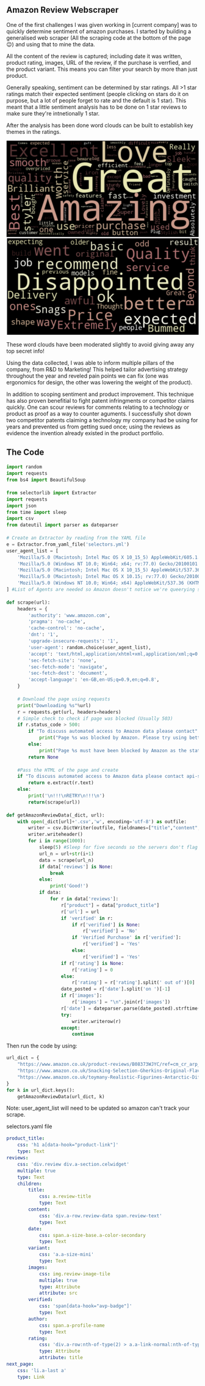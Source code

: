 ## Amazon Review Webscraper

One of the first challenges I was given working in [current company] was to quickly determine sentiment of amazon purchases. 
I started by building a generalised web scraper (All the scraping code at the bottom of the page 😉) and using that to mine the data.

All the content of the review is captured; including date it was written, product rating, images, URL of the review, if the purchase is verrfied, and the product variant. This means you can filter your search by more than just product.

Generally speaking, sentiment can be determined by star ratings. All >1 star ratings match their expected sentiment (people clicking on stars do it on purpose, but a lot of people forget to rate and the default is 1 star). This meant that a little sentiment analysis has to be done on 1 star reviews to make sure they're intnetionally 1 star. 

After the analysis has been done word clouds can be built to establish key themes in the ratings. 

<img src="images/Web-Scrape.PNG?raw=true"/>
<img src="images/web-scrape2.PNG?raw=true"/>

These word clouds have been moderated slightly to avoid giving away any top secret info!

Using the data collected, I was able to inform multiple pillars of the company, from R&D to Marketing! This helped tailor advertising strategy throughout the year and reveled pain points we can fix (one was ergonomics for design, the other was lowering the weight of the product).

In addition to scoping sentiment and product improvement. This technique has also proven benefitial to fight patent infringments or competitor claims quickly. One can scour reviews for comments relating to a technology or product as proof as a way to counter aguments. I successfully shot down two competitor patents claiming a technology my company had be using for years and prevented us from getting sued once; using the reviews as evidence the invention already existed in the product portfolio.  

## The Code

```python 
import random
import requests
from bs4 import BeautifulSoup

from selectorlib import Extractor
import requests 
import json 
from time import sleep
import csv
from dateutil import parser as dateparser

# Create an Extractor by reading from the YAML file
e = Extractor.from_yaml_file('selectors.yml')
user_agent_list = [
    'Mozilla/5.0 (Macintosh; Intel Mac OS X 10_15_5) AppleWebKit/605.1.15 (KHTML, like Gecko) Version/13.1.1 Safari/605.1.15',
    'Mozilla/5.0 (Windows NT 10.0; Win64; x64; rv:77.0) Gecko/20100101 Firefox/77.0',
    'Mozilla/5.0 (Macintosh; Intel Mac OS X 10_15_5) AppleWebKit/537.36 (KHTML, like Gecko) Chrome/83.0.4103.97 Safari/537.36',
    'Mozilla/5.0 (Macintosh; Intel Mac OS X 10.15; rv:77.0) Gecko/20100101 Firefox/77.0',
    'Mozilla/5.0 (Windows NT 10.0; Win64; x64) AppleWebKit/537.36 (KHTML, like Gecko) Chrome/83.0.4103.97 Safari/537.36',
] #List of Agents are needed so Amazon doesn't notice we're queerying so much (update list monthly need about 10 usually)

def scrape(url):
    headers = {
        'authority': 'www.amazon.com',
        'pragma': 'no-cache',
        'cache-control': 'no-cache',
        'dnt': '1',
        'upgrade-insecure-requests': '1',
        'user-agent': random.choice(user_agent_list),
        'accept': 'text/html,application/xhtml+xml,application/xml;q=0.9,image/webp,image/apng,*/*;q=0.8,application/signed-exchange;v=b3;q=0.9',
        'sec-fetch-site': 'none',
        'sec-fetch-mode': 'navigate',
        'sec-fetch-dest': 'document',
        'accept-language': 'en-GB,en-US;q=0.9,en;q=0.8',
    }

    # Download the page using requests
    print("Downloading %s"%url)
    r = requests.get(url, headers=headers)
    # Simple check to check if page was blocked (Usually 503)
    if r.status_code > 500:
        if "To discuss automated access to Amazon data please contact" in r.text:
            print("Page %s was blocked by Amazon. Please try using better proxies\n"%url)
        else:
            print("Page %s must have been blocked by Amazon as the status code was %d"%(url,r.status_code))
        return None
    
    #Pass the HTML of the page and create
    if "To discuss automated access to Amazon data please contact api-services-support@amazon.com" not in r.text:
        return e.extract(r.text)
    else:
        print('\n!!!\nRETRY\n!!!\n')
        return(scrape(url))

def getAmazonReviewData(_dict, url):
    with open(_dict[url]+'.csv','w', encoding='utf-8') as outfile:
        writer = csv.DictWriter(outfile, fieldnames=["title","content","date","variant","images","verified","author","rating","product","url"],quoting=csv.QUOTE_ALL)
        writer.writeheader()
        for i in range(1000):
            sleep(5) #Sleep for five seconds so the servers don't flag IP for scraping
            url_n = url+str(i+1)
            data = scrape(url_n)
            if data['reviews'] is None:
                break
            else:
                print('Good!')
            if data:
                for r in data['reviews']:
                    r["product"] = data["product_title"]
                    r['url'] = url
                    if 'verified' in r:
                        if r['verified'] is None:
                            r['verified'] = 'No'
                        if 'Verified Purchase' in r['verified']:
                            r['verified'] = 'Yes'
                        else:
                            r['verified'] = 'Yes'
                    if r['rating'] is None:
                        r['rating'] = 0
                    else:
                        r['rating'] = r['rating'].split(' out of')[0]
                    date_posted = r['date'].split('on ')[-1]
                    if r['images']:
                        r['images'] = "\n".join(r['images'])
                    r['date'] = dateparser.parse(date_posted).strftime('%d %b %Y')
                    try:
                        writer.writerow(r)
                    except:
                        continue
```

Then run the code by using:

```python
url_dict = {
    "https://www.amazon.co.uk/product-reviews/B08373WJYC/ref=cm_cr_arp_d_paging_btm_next_2?ie=UTF8&reviewerType=all_reviews&pageNumber=" : "Gumball",
    "https://www.amazon.co.uk/Snacking-Selection-Gherkins-Original-Flavours/product-reviews/B0C8ZGQFQ3/ref=cm_cr_arp_d_paging_btm_next_2?ie=UTF8&reviewerType=all_reviews&pageNumber=":"Pickle Selects",
    "https://www.amazon.co.uk/toymany-Realistic-Figurines-Antarctic-Different/product-reviews/B0CFPL1FKN/ref=cm_cr_arp_d_paging_btm_next_2?ie=UTF8&reviewerType=all_reviews&pageNumber=":"Penguins"
}
for k in url_dict.keys():
    getAmazonReviewData(url_dict, k)
```

Note: user_agent_list will need to be updated so amazon can't track your scrape.

selectors.yaml file
```yaml
product_title:
    css: 'h1 a[data-hook="product-link"]'
    type: Text
reviews:
    css: 'div.review div.a-section.celwidget'
    multiple: true
    type: Text
    children:
        title:
            css: a.review-title
            type: Text
        content:
            css: 'div.a-row.review-data span.review-text'
            type: Text
        date:
            css: span.a-size-base.a-color-secondary
            type: Text
        variant:
            css: 'a.a-size-mini'
            type: Text
        images:
            css: img.review-image-tile
            multiple: true
            type: Attribute
            attribute: src
        verified:
            css: 'span[data-hook="avp-badge"]'
            type: Text
        author:
            css: span.a-profile-name
            type: Text
        rating:
            css: 'div.a-row:nth-of-type(2) > a.a-link-normal:nth-of-type(1)'
            type: Attribute
            attribute: title
next_page:
    css: 'li.a-last a'
    type: Link
```

